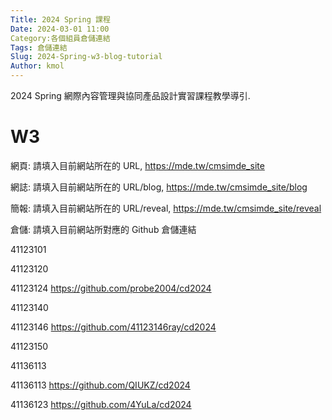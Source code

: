 ```yaml
---
Title: 2024 Spring 課程
Date: 2024-03-01 11:00
Category:各個組員倉儲連結 
Tags: 倉儲連結
Slug: 2024-Spring-w3-blog-tutorial
Author: kmol
---
```


2024 Spring 網際內容管理與協同產品設計實習課程教學導引.

<!-- PELICAN_END_SUMMARY -->

# W3

網頁: 請填入目前網站所在的 URL, https://mde.tw/cmsimde_site

網誌: 請填入目前網站所在的 URL/blog, https://mde.tw/cmsimde_site/blog

簡報: 請填入目前網站所在的 URL/reveal, https://mde.tw/cmsimde_site/reveal

倉儲: 請填入目前網站所對應的 Github 倉儲連結

41123101

41123120

41123124 https://github.com/probe2004/cd2024

41123140

41123146 https://github.com/41123146ray/cd2024

41123150

41136113

41136113 https://github.com/QIUKZ/cd2024

41136123 https://github.com/4YuLa/cd2024